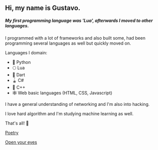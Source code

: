 ## Hi, my name is Gustavo.
##### My first programming language was 'Lua', afterwards I moved to other languages.

I programmed with a lot of frameworks and also built some, had been programming several languages as well but quickly moved on.

Languages I domain:
- :snake: Python
- :full_moon: Lua
- :dart: Dart
- :yo_yo: C#
- :nazar_amulet: C++
- :spider_web: Web basic languages (HTML, CSS, Javascript)

I have a general understanding of networking and I'm also into hacking.

I love hard algorithm and I'm studying machine learning as well.

That's all! :rose:


[Poetry](citerate.neocities.org)

[Open your eyes](volentie.neocities.org)
